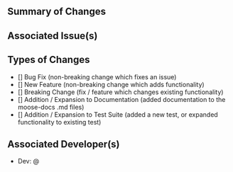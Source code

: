 ## Summary of Changes
<!--- Description of changes in PR  --->

## Associated Issue(s)
<!--- List any issues associated with this PR, and if
this PR closes the issue use the closing keywords below.

Issue closing keywords: 

close, closes, closed
fix, fixes, fixed
resolve, resolves, resolved 
--->

## Types of Changes
<!--- What types of changes does this PR Introduce? --->
- [] Bug Fix (non-breaking change which fixes an issue)
- [] New Feature (non-breaking change which adds functionality)
- [] Breaking Change (fix / feature which changes existing functionality)
- [] Addition / Expansion to Documentation (added documentation to the moose-docs .md files)
- [] Addition / Expansion to Test Suite (added a new test, or expanded functionality to existing test)

## Associated Developer(s)
<!--- Please mention any developers who should be alerted of this PR,
if none remove this section  --->

- Dev: @
   
